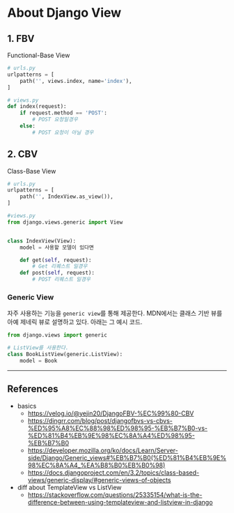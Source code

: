 # About Django View

## 1. FBV

Functional-Base View

```python
# urls.py
urlpatterns = [
    path('', views.index, name='index'),
]

# views.py
def index(request):
    if request.method == 'POST':         
        # POST 요청일경우 
    else:         
        # POST 요청이 아닐 경우
```

## 2. CBV

Class-Base View

```python
# urls.py
urlpatterns = [
    path('', IndexView.as_view()),
]

#views.py
from django.views.generic import View


class IndexView(View):
    model = 사용할 모델이 있다면

    def get(self, request):
        # Get 리퀘스트 일경우
    def post(self, request):
        # POST 리퀘스트 일경우
```

### Generic View

자주 사용하는 기능을 `generic view`를 통해 제공한다. MDN에서는 클래스 기반 뷰를 아예 제네릭 뷰로 설명하고 있다. 아래는 그 예시 코드.

```python
from django.views import generic

# ListView를 사용한다.
class BookListView(generic.ListView):
    model = Book
```

---

## References

- basics
  - https://velog.io/@yejin20/DjangoFBV-%EC%99%80-CBV
  - https://dingrr.com/blog/post/djangofbvs-vs-cbvs-%ED%95%A8%EC%88%98%ED%98%95-%EB%B7%B0-vs-%ED%81%B4%EB%9E%98%EC%8A%A4%ED%98%95-%EB%B7%B0
  - https://developer.mozilla.org/ko/docs/Learn/Server-side/Django/Generic_views#%EB%B7%B0(%ED%81%B4%EB%9E%98%EC%8A%A4_%EA%B8%B0%EB%B0%98)
  - https://docs.djangoproject.com/en/3.2/topics/class-based-views/generic-display/#generic-views-of-objects
- diff about TemplateView vs ListView
  - https://stackoverflow.com/questions/25335154/what-is-the-difference-between-using-templateview-and-listview-in-django